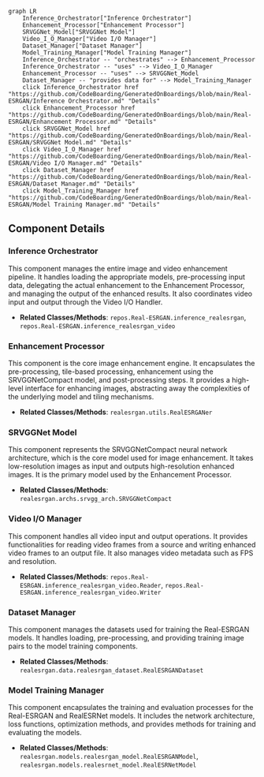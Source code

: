 ```mermaid
graph LR
    Inference_Orchestrator["Inference Orchestrator"]
    Enhancement_Processor["Enhancement Processor"]
    SRVGGNet_Model["SRVGGNet Model"]
    Video_I_O_Manager["Video I/O Manager"]
    Dataset_Manager["Dataset Manager"]
    Model_Training_Manager["Model Training Manager"]
    Inference_Orchestrator -- "orchestrates" --> Enhancement_Processor
    Inference_Orchestrator -- "uses" --> Video_I_O_Manager
    Enhancement_Processor -- "uses" --> SRVGGNet_Model
    Dataset_Manager -- "provides data for" --> Model_Training_Manager
    click Inference_Orchestrator href "https://github.com/CodeBoarding/GeneratedOnBoardings/blob/main/Real-ESRGAN/Inference Orchestrator.md" "Details"
    click Enhancement_Processor href "https://github.com/CodeBoarding/GeneratedOnBoardings/blob/main/Real-ESRGAN/Enhancement Processor.md" "Details"
    click SRVGGNet_Model href "https://github.com/CodeBoarding/GeneratedOnBoardings/blob/main/Real-ESRGAN/SRVGGNet Model.md" "Details"
    click Video_I_O_Manager href "https://github.com/CodeBoarding/GeneratedOnBoardings/blob/main/Real-ESRGAN/Video I/O Manager.md" "Details"
    click Dataset_Manager href "https://github.com/CodeBoarding/GeneratedOnBoardings/blob/main/Real-ESRGAN/Dataset Manager.md" "Details"
    click Model_Training_Manager href "https://github.com/CodeBoarding/GeneratedOnBoardings/blob/main/Real-ESRGAN/Model Training Manager.md" "Details"
```

## Component Details

### Inference Orchestrator
This component manages the entire image and video enhancement pipeline. It handles loading the appropriate models, pre-processing input data, delegating the actual enhancement to the Enhancement Processor, and managing the output of the enhanced results. It also coordinates video input and output through the Video I/O Handler.
- **Related Classes/Methods**: `repos.Real-ESRGAN.inference_realesrgan`, `repos.Real-ESRGAN.inference_realesrgan_video`

### Enhancement Processor
This component is the core image enhancement engine. It encapsulates the pre-processing, tile-based processing, enhancement using the SRVGGNetCompact model, and post-processing steps. It provides a high-level interface for enhancing images, abstracting away the complexities of the underlying model and tiling mechanisms.
- **Related Classes/Methods**: `realesrgan.utils.RealESRGANer`

### SRVGGNet Model
This component represents the SRVGGNetCompact neural network architecture, which is the core model used for image enhancement. It takes low-resolution images as input and outputs high-resolution enhanced images. It is the primary model used by the Enhancement Processor.
- **Related Classes/Methods**: `realesrgan.archs.srvgg_arch.SRVGGNetCompact`

### Video I/O Manager
This component handles all video input and output operations. It provides functionalities for reading video frames from a source and writing enhanced video frames to an output file. It also manages video metadata such as FPS and resolution.
- **Related Classes/Methods**: `repos.Real-ESRGAN.inference_realesrgan_video.Reader`, `repos.Real-ESRGAN.inference_realesrgan_video.Writer`

### Dataset Manager
This component manages the datasets used for training the Real-ESRGAN models. It handles loading, pre-processing, and providing training image pairs to the model training components.
- **Related Classes/Methods**: `realesrgan.data.realesrgan_dataset.RealESRGANDataset`

### Model Training Manager
This component encapsulates the training and evaluation processes for the Real-ESRGAN and RealESRNet models. It includes the network architecture, loss functions, optimization methods, and provides methods for training and evaluating the models.
- **Related Classes/Methods**: `realesrgan.models.realesrgan_model.RealESRGANModel`, `realesrgan.models.realesrnet_model.RealESRNetModel`